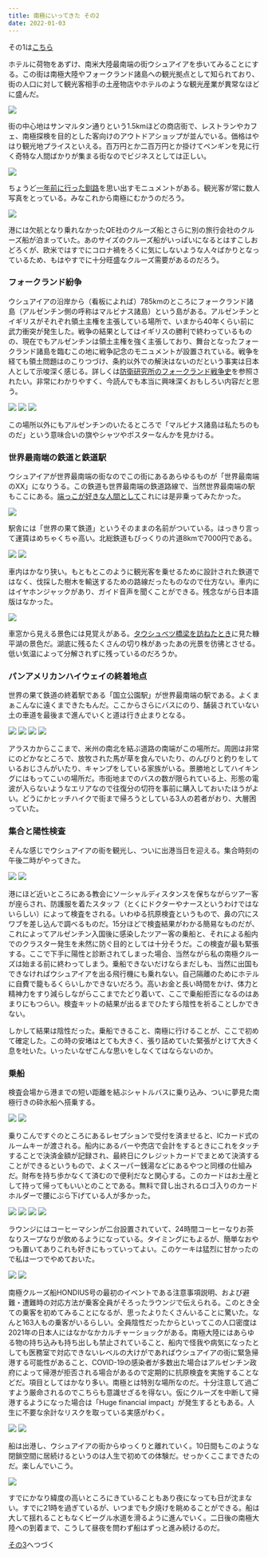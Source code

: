```yaml
---
title: 南極にいってきた その2
date: 2022-01-03
---
```


その1は[こちら](/post/1641087425/)

ホテルに荷物をあずけ、南米大陸最南端の街ウシュアイアを歩いてみることにする。この街は南極大陸やフォークランド諸島への観光拠点として知られており、街の人口に対して観光客相手の土産物店やホテルのような観光産業が異常なほどに盛んだ。

![](https://photos.smugmug.com/photos/i-TKPjzKD/0/bb93378d/X4/i-TKPjzKD-X4.jpg)

街の中心地はサンマルタン通りという1.5kmほどの商店街で、レストランやカフェ、南極探検を目的とした客向けのアウトドアショップが並んでいる。価格はやはり観光地プライスといえる。百万円とか二百万円とか掛けてペンギンを見に行く奇特な人間ばかりが集まる街なのでビジネスとしては正しい。

![](https://photos.smugmug.com/photos/i-xgvDmqX/0/51d4226d/X4/i-xgvDmqX-X4.jpg)

ちょうど[一年前に行った釧路](/post/1609657484/)を思い出すモニュメントがある。観光客が常に数人写真をとっている。みなこれから南極にむかうのだろう。

![](https://photos.smugmug.com/photos/i-XzR2xS7/0/4eb80af0/X4/i-XzR2xS7-X4.jpg)

港には欠航となり乗れなかったQE社のクルーズ船とさらに別の旅行会社のクルーズ船が泊まっていた。あのサイズのクルーズ船がいっぱいになるとはすこしおどろくが、欧米ではすでにコロナ禍をろくに気にしないような人々ばかりとなっているため、もはやすでに十分旺盛なクルーズ需要があるのだろう。


### フォークランド紛争

ウシュアイアの沿岸から（看板によれば）785kmのところにフォークランド諸島（アルゼンチン側の呼称はマルビナス諸島）という島がある。アルゼンチンとイギリスがそれぞれ領土主権を主張している場所で、いまから40年くらい前に武力衝突が発生した。戦争の結果としてはイギリスの勝利で終わっているものの、現在でもアルゼンチンは領土主権を強く主張しており、舞台となったフォークランド諸島を臨むこの地に戦争記念のモニュメントが設置されている。戦争を経ても領土問題はのこりつづけ、条約以外での解決はないのだという事実は日本人として示唆深く感じる。詳しくは[防衛研究所のフォークランド戦争史](http://www.nids.mod.go.jp/publication/falkland/)を参照されたい。非常にわかりやすく、今読んでも本当に興味深くおもしろい内容だと思う。

![](https://photos.smugmug.com/photos/i-4dqJncS/0/5bde4466/X4/i-4dqJncS-X4.jpg)
![](https://photos.smugmug.com/photos/i-wrqfBgT/0/375ebb0c/X4/i-wrqfBgT-X4.jpg)
![](https://photos.smugmug.com/photos/i-jLHRmN6/0/3171836a/X4/i-jLHRmN6-X4.jpg)

この場所以外にもアルゼンチンのいたるところで「マルビナス諸島は私たちのものだ」という意味合いの旗やシャツやポスターなんかを見かける。

### 世界最南端の鉄道と鉄道駅

ウシュアイアが世界最南端の街なのでこの街にあるあらゆるものが「世界最南端のXX」になりうる。この鉄道も世界最南端の鉄道路線で、当然世界最南端の駅もここにある。[端っこが好きな人間として](/post/1588744053/)これには是非乗ってみたかった。

![](https://photos.smugmug.com/photos/i-WBh8wSV/0/b889f5aa/X4/i-WBh8wSV-X4.jpg)

駅舎には「世界の果て鉄道」というそのままの名前がついている。はっきり言って運賃はめちゃくちゃ高い。北総鉄道もびっくりの片道8kmで7000円である。

![](https://photos.smugmug.com/photos/i-PB8QJsp/0/30ce286e/X4/i-PB8QJsp-X4.jpg)
![](https://photos.smugmug.com/photos/i-959wpfD/0/d7868025/X4/i-959wpfD-X4.jpg)

車内はかなり狭い。もともとこのように観光客を乗せるために設計された鉄道ではなく、伐採した樹木を輸送するための路線だったものなので仕方ない。車内にはイヤホンジャックがあり、ガイド音声を聞くことができる。残念ながら日本語版はなかった。

![](https://photos.smugmug.com/photos/i-NScdk2Q/0/ffa7916b/X4/i-NScdk2Q-X4.jpg)

車窓から見える景色には見覚えがある。[タウシュベツ橋梁を訪ねたとき](/post/1604726887/)に見た糠平湖の景色だ。湖底に残るたくさんの切り株があったあの光景を彷彿とさせる。低い気温によって分解されずに残っているのだろうか。

### パンアメリカンハイウェイの終着地点

世界の果て鉄道の終着駅である「国立公園駅」が世界最南端の駅である。よくまぁこんなに遠くまできたもんだ。ここからさらにバスにのり、舗装されていない土の車道を最後まで進んでいくと道は行き止まりとなる。

![](https://photos.smugmug.com/photos/i-rD8q7nm/0/e42b9fb0/X4/i-rD8q7nm-X4.jpg)
![](https://photos.smugmug.com/photos/i-S6FXzfg/0/64a17df8/X4/i-S6FXzfg-X4.jpg)
![](https://photos.smugmug.com/photos/i-rL3hsSj/0/0f83e4f8/X4/i-rL3hsSj-X4.jpg)
![](https://photos.smugmug.com/photos/i-vXkdfkd/0/1ee18539/X4/i-vXkdfkd-X4.jpg)

アラスカからここまで、米州の南北を結ぶ道路の南端がこの場所だ。周囲は非常にのどかなところで、放牧された馬が草を食んでいたり、のんびりと釣りをしているおじさんがいたり、キャンプをしている家族がいる。景勝地としてハイキングにはもってこいの場所だ。市街地までのバスの数が限られている上、形態の電波が入らないようなエリアなので往復分の切符を事前に購入しておいたほうがよい。どうにかヒッチハイクで街まで帰ろうとしている3人の若者がおり、大層困っていた。

### 集合と陽性検査

そんな感じでウシュアイアの街を観光し、ついに出港当日を迎える。集合時刻の午後二時がやってきた。

![](https://photos.smugmug.com/photos/i-N7crqzd/0/19e6fcf9/X4/i-N7crqzd-X4.jpg)
![](https://photos.smugmug.com/photos/i-rwgnZNM/0/7482828e/X4/i-rwgnZNM-X4.jpg)

港にほど近いところにある教会にソーシャルディスタンスを保ちながらツアー客が座らされ、防護服を着たスタッフ（とくにドクターやナースというわけではないらしい）によって検査をされる。いわゆる抗原検査というもので、鼻の穴にスワブを差し込んで調べるものだ。15分ほどで検査結果がわかる簡易なものだが、これによってアルゼンチン入国後に感染したツアー客の乗船と、それによる船内でのクラスター発生を未然に防ぐ目的としては十分そうだ。この検査が最も緊張する。ここで下手に陽性と診断されてしまった場合、当然ながら私の南極クルーズは始まる前に終わってしまう。乗船できないだけならまだしも、当然に出国もできなければウシュアイアを出る飛行機にも乗れない。自己隔離のためにホテルに自費で籠もるくらいしかできないだろう。高いお金と長い時間をかけ、体力と精神力をすり減らしながらここまでたどり着いて、ここで乗船拒否になるのはあまりにもつらい。検査キットの結果が出るまでひたすら陰性を祈ることしかできない。

しかして結果は陰性だった。乗船できること、南極に行けることが、ここで初めて確定した。この時の安堵はとても大きく、張り詰めていた緊張がとけて大きく息を吐いた。いったいなぜこんな思いをしなくてはならないのか。

### 乗船

検査会場から港までの短い距離を結ぶシャトルバスに乗り込み、ついに夢見た南極行きの砕氷船へ搭乗する。

![](https://photos.smugmug.com/photos/i-jGKrWhw/0/f1bde2b2/X4/i-jGKrWhw-X4.jpg)
![](https://photos.smugmug.com/photos/i-jG4rhhd/0/82100d98/X4/i-jG4rhhd-X4.jpg)

乗りこんですぐのところにあるレセプションで受付を済ませると、ICカード式のルームキーが渡される。船内にあるバーや売店で会計をするときにこれをタッチすることで決済金額が記録され、最終日にクレジットカードでまとめて決済することができるというもので、よくスーパー銭湯などにあるやつと同様の仕組みだ。財布を持ち歩かなくて済むので便利だなと関心する。このカードはお土産として持って帰ってもいいとのことである。無料で貸し出されるロゴ入りのカードホルダーで腰にぶら下げている人が多かった。

![](https://photos.smugmug.com/photos/i-WKFdtmJ/0/21b1d0f7/X4/i-WKFdtmJ-X4.jpg)
![](https://photos.smugmug.com/photos/i-bd9pC22/0/8c2e96d9/X4/i-bd9pC22-X4.jpg)
![](https://photos.smugmug.com/photos/i-Pxrwg2c/0/20220aac/X4/i-Pxrwg2c-X4.jpg)
![](https://photos.smugmug.com/photos/i-THqDRmW/0/767efdf8/X4/i-THqDRmW-X4.jpg)

ラウンジにはコーヒーマシンが二台設置されていて、24時間コーヒーなりお茶なりスープなりが飲めるようになっている。タイミングにもよるが、簡単なおやつも置いてありこれも好きにもっていってよい。このケーキは猛烈に甘かったので私は一つでやめておいた。

![](https://photos.smugmug.com/photos/i-Q3CkD4X/0/d3a64796/X4/i-Q3CkD4X-X4.jpg)
![](https://photos.smugmug.com/photos/i-X2xwPTx/0/55f2b90f/X4/i-X2xwPTx-X4.jpg)

南極クルーズ船HONDIUS号の最初のイベントである注意事項説明、および避難・遭難時の対応方法が乗客全員がそろったラウンジで伝えられる。このとき全ての乗客を初めてみることになるが、思ったよりたくさんいることに驚いた。なんと163人もの乗客がいるらしい。全員陰性だったからといってこの人口密度は2021年の日本人にはなかなかカルチャーショックがある。南極大陸にはあらゆる物の持ち込みも持ち出しも禁止されていること、船内で怪我や病気になったとしても医務室で対応できないレベルの大けがであればウシュアイアの街に緊急帰港する可能性があること、COVID-19の感染者が多数出た場合はアルゼンチン政府によって帰港が拒否される場合があるので定期的に抗原検査を実施することなどだ。項目としてはかなり多い。南極とは特別な場所なのだ。十分注意して過ごすよう厳命されるのでこちらも意識せざるを得ない。仮にクルーズを中断して帰港するようになった場合は「Huge financial impact」が発生するともある。人生に不要な余計なリスクを取っている実感がわく。

![](https://photos.smugmug.com/photos/i-GTnxF6z/0/db4c0b69/X4/i-GTnxF6z-X4.jpg)
![](https://photos.smugmug.com/photos/i-wBSfbFQ/0/2d40661d/X4/i-wBSfbFQ-X4.jpg)

船は出港し、ウシュアイアの街からゆっくりと離れていく。10日間もこのような閉鎖空間に居続けるというのは人生で初めての体験だ。せっかくここまできたのだ。楽しんでいこう。

![](https://photos.smugmug.com/photos/i-WGPxQXD/0/498ae536/X4/i-WGPxQXD-X4.jpg)

すでにかなり緯度の高いところにきていることもあり夜になっても日が沈まない。すでに21時を過ぎているが、いつまでも夕焼けを眺めることができる。船は大して揺れることもなくビーグル水道を滑るように進んでいく。二日後の南極大陸への到着まで、こうして昼夜を問わず船はずっと進み続けるのだ。

[その3](/post/1641179158/)へつづく
